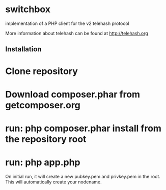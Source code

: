 switchbox
=========

implementation of a PHP client for the v2 telehash protocol

More information about telehash can be found at http://telehash.org



Installation
------------

  # Clone repository
  # Download composer.phar from getcomposer.org
  # run: php composer.phar install from the repository root
  # run: php app.php

On initial run, it will create a new pubkey.pem and privkey.pem in the root. This will
automatically create your nodename.
